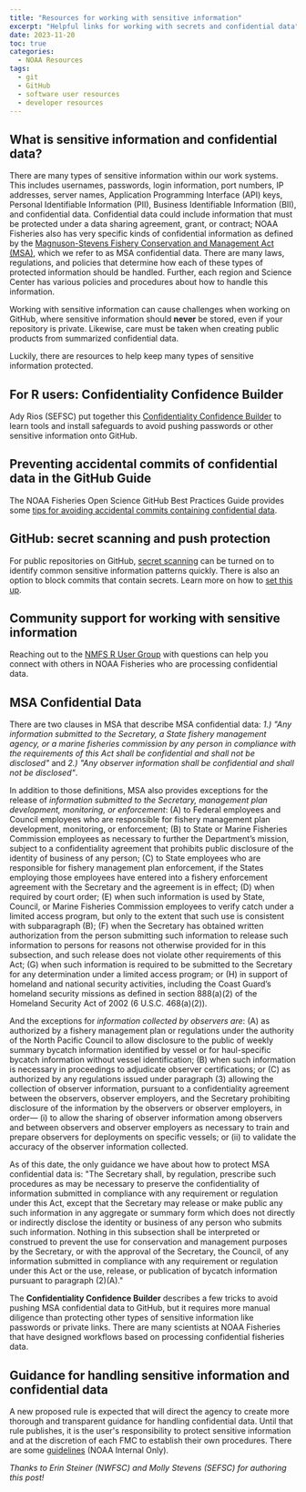 ```yaml
---
title: "Resources for working with sensitive information"
excerpt: "Helpful links for working with secrets and confidential data"
date: 2023-11-20
toc: true
categories:
  - NOAA Resources
tags:
  - git
  - GitHub
  - software user resources
  - developer resources
---
```


## What is sensitive information and confidential data?

There are many types of sensitive information within our work systems. This includes usernames, passwords, login information, port numbers, IP addresses, server names, Application Programming Interface (API) keys, Personal Identifiable Information (PII), Business Identifiable Information (BII), and confidential data. Confidential data could include information that must be protected under a data sharing agreement, grant, or contract; NOAA Fisheries also has very specific kinds of confidential information as defined by the [Magnuson-Stevens Fishery Conservation and Management Act (MSA)](https://www.fisheries.noaa.gov/topic/laws-policies/magnuson-stevens-act), which we refer to as MSA confidential data. There are many laws, regulations, and policies that determine how each of these types of protected information should be handled. Further, each region and Science Center has various policies and procedures about how to handle this information.

Working with sensitive information can cause challenges when working on GitHub, where sensitive information should **never** be stored, even if your repository is private. Likewise, care must be taken when creating public products from summarized confidential data.

Luckily, there are resources to help keep many types of sensitive information protected.

## For R users: Confidentiality Confidence Builder

Ady Rios (SEFSC) put together this [Confidentiality Confidence Builder](https://github.com/nmfs-opensci/Confidentiality-Confidence-Builder) to learn tools and install safeguards to avoid pushing passwords or other sensitive information onto GitHub.

## Preventing accidental commits of confidential data in the GitHub Guide

The NOAA Fisheries Open Science GitHub Best Practices Guide provides some [tips for avoiding accidental commits containing confidential data](https://nmfs-opensci.github.io/GitHub-Guide/#preventing-inadvertent-committing-of-secrets-or-credentials-to-github).

## GitHub: secret scanning and push protection

For public repositories on GitHub, [secret scanning](https://docs.github.com/en/code-security/secret-scanning/about-secret-scanning#about-secret-scanning-alerts-for-users) can be turned on to identify common sensitive information patterns quickly. There is also an option to block commits that contain secrets. Learn more on how to [set this up](https://docs.github.com/en/repositories/managing-your-repositorys-settings-and-features/enabling-features-for-your-repository/managing-security-and-analysis-settings-for-your-repository#enabling-or-disabling-security-and-analysis-features-for-public-repositories).

## Community support for working with sensitive information

Reaching out to the [NMFS R User Group](https://nmfs-ost.github.io/noaa-fit-resources/noaa%20resources/nmfs-r-ug-calendar/) with questions can help you connect with others in NOAA Fisheries who are processing confidential data.

## MSA Confidential Data

There are two clauses in MSA that describe MSA confidential data: _1.) "Any information submitted to the Secretary, a State fishery management agency, or a marine fisheries commission by any person in compliance with the requirements of this Act shall be confidential and shall not be disclosed"_ and _2.) "Any observer information shall be confidential and shall not be disclosed"_.

In addition to those definitions, MSA also provides exceptions for the release of _information submitted to the Secretary, management plan development, monitoring, or enforcement_:
(A) to Federal employees and Council employees who are responsible for fishery management plan development, monitoring, or enforcement;
(B) to State or Marine Fisheries Commission employees as necessary to further the Department’s mission, subject to a confidentiality agreement that prohibits public disclosure of the identity of business of any person;
(C) to State employees who are responsible for fishery management plan enforcement, if the States employing those employees have entered into a fishery enforcement agreement with the Secretary and the agreement is in effect;
(D) when required by court order;
(E) when such information is used by State, Council, or Marine Fisheries Commission employees to verify catch under a limited access program, but only to the extent that such use is consistent with subparagraph (B);
(F) when the Secretary has obtained written authorization from the person submitting such information to release such information to persons for reasons not otherwise provided for in this subsection, and such release does not violate other requirements of this Act;
(G) when such information is required to be submitted to the Secretary for any determination under a limited access program; or 
(H) in support of homeland and national security activities, including the Coast Guard’s homeland security missions as defined in section 888(a)(2) of the Homeland Security Act of 2002 (6 U.S.C. 468(a)(2)). 

And the exceptions for _information collected by observers are_:
(A) as authorized by a fishery management plan or regulations under the authority of the North Pacific Council to allow disclosure to the public of weekly summary bycatch information identified by vessel or for haul-specific bycatch information without vessel identification;
(B) when such information is necessary in proceedings to adjudicate observer certifications; or
(C) as authorized by any regulations issued under paragraph (3) allowing the collection of observer information, pursuant to a confidentiality agreement between the observers, observer employers, and the Secretary prohibiting disclosure of the information by the observers or observer employers, in order—
(i) to allow the sharing of observer information among observers and between observers and observer employers as necessary to train and prepare observers for deployments on specific vessels; or
(ii) to validate the accuracy of the observer information collected.

As of this date, the only guidance we have about how to protect MSA confidential data is: 
"The Secretary shall, by regulation, prescribe such procedures as may be necessary to preserve the confidentiality of information submitted in compliance with any requirement or regulation under this Act, except that the Secretary may release or make public any such information in any aggregate or summary form which does not directly or indirectly disclose the identity or business of any person who submits such information. Nothing in this subsection shall be interpreted or construed to prevent the use for conservation and management purposes by the Secretary, or with the approval of the Secretary, the Council, of any information submitted in compliance with any requirement or regulation under this Act or the use, release, or publication of bycatch information pursuant to paragraph (2)(A)."

The **Confidentiality Confidence Builder** describes a few tricks to avoid pushing MSA confidential data to GitHub, but it requires more manual diligence than protecting other types of sensitive information like passwords or private links. There are many scientists at NOAA Fisheries that have designed workflows based on processing confidential fisheries data.

## Guidance for handling sensitive information and confidential data

A new proposed rule is expected that will direct the agency to create more thorough and transparent guidance for handling confidential data. Until that rule publishes, it is the user's responsibility to protect sensitive information and at the discretion of each FMC to establish their own procedures. There are some [guidelines](https://drive.google.com/drive/folders/1cmiHnKCk-2N6WbsPX2kb8DV3DZympbzQ) (NOAA Internal Only).

*Thanks to Erin Steiner (NWFSC) and Molly Stevens (SEFSC) for authoring this post!*